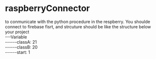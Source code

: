 # raspberryConnector
to conmunicate with the python procedure in the respberry.
You shoulde connect to firebase fisrt, and strcuture should be like the structure below
<br />your project
<br />---Variable
<br />------classA: 21
<br />------classB: 20
<br />------start: 1
